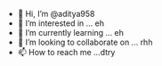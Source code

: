 - 👋 Hi, I’m @aditya958
- 👀 I’m interested in ... eh
- 🌱 I’m currently learning ... eh
- 💞️ I’m looking to collaborate on ... rhh
- 📫 How to reach me ...dtry

<!---
aditya958/aditya958 is a ✨ special ✨ repository because its `README.md` (this file) appears on your GitHub profile.
You can click the Preview link to take a look at your changes.
--->
